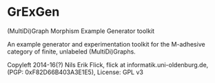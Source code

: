 # GrExGen
(MultiDi)Graph Morphism Example Generator toolkit

An example generator and experimentation toolkit for the M-adhesive category of finite, unlabeled (MultiDi)Graphs.

Copyleft 2014-16(?) Nils Erik Flick, flick at informatik.uni-oldenburg.de, (PGP: 0xF82D66B403A3E1E5), License: GPL v3

